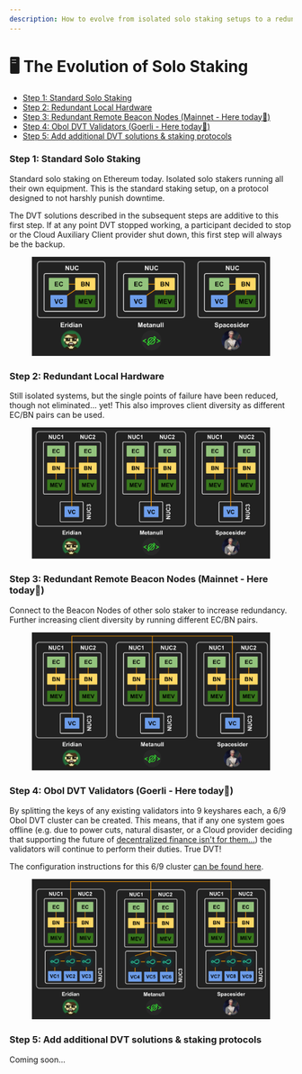 ```yaml
---
description: How to evolve from isolated solo staking setups to a redundant DVT system.
---
```


# 🖥 The Evolution of Solo Staking

* [Step 1: Standard Solo Staking](the-evolution-of-solo-staking.md#step-1-standard-solo-staking)
* [Step 2: Redundant Local Hardware](the-evolution-of-solo-staking.md#step-2-redundant-local-hardware)
* [Step 3: Redundant Remote Beacon Nodes (Mainnet - Here today📍)](the-evolution-of-solo-staking.md#step-3-redundant-remote-beacon-nodes-mainnet-here-today)
* [Step 4: Obol DVT Validators (Goerli - Here today📍)](the-evolution-of-solo-staking.md#step-4-obol-dvt-validators-goerli-here-today)
* [Step 5: Add additional DVT solutions & staking protocols](the-evolution-of-solo-staking.md#step-5-add-additional-dvt-solutions-and-staking-protocols)

### Step 1: Standard Solo Staking

Standard solo staking on Ethereum today. Isolated solo stakers running all their own equipment. This is the standard staking setup, on a protocol designed to not harshly punish downtime.&#x20;

The DVT solutions described in the subsequent steps are additive to this first step. If at any point DVT stopped working, a participant decided to stop or the Cloud Auxiliary Client provider shut down, this first step will always be the backup.

<figure><img src=".gitbook/assets/image (3).png" alt=""><figcaption></figcaption></figure>

### Step 2: Redundant Local Hardware

Still isolated systems, but the single points of failure have been reduced, though not eliminated... yet! This also improves client diversity as different EC/BN pairs can be used.

<figure><img src=".gitbook/assets/image (1) (1).png" alt=""><figcaption></figcaption></figure>

### Step 3: Redundant Remote Beacon Nodes (Mainnet - Here today📍)

Connect to the Beacon Nodes of other solo staker to increase redundancy. Further increasing client diversity by running different EC/BN pairs.

<figure><img src=".gitbook/assets/image (7).png" alt=""><figcaption></figcaption></figure>

### Step 4: Obol DVT Validators (Goerli - Here today📍)

By splitting the keys of any existing validators into 9 keyshares each, a 6/9 Obol DVT cluster can be created. This means, that if any one system goes offline (e.g. due to power cuts, natural disaster, or a Cloud provider deciding that supporting the future of [decentralized finance isn't for them...](https://www.coindesk.com/business/2022/08/26/ethereum-could-get-kicked-off-cloud-host-that-powers-10-of-crypto-network/)) the validators will continue to perform their duties. True DVT!

The configuration instructions for this 6/9 cluster [can be found here](dvt-configuration/obol-dvt/cluster-config-6-9.md).

<figure><img src=".gitbook/assets/image (12).png" alt=""><figcaption></figcaption></figure>

### Step 5: Add additional DVT solutions & staking protocols

Coming soon...

